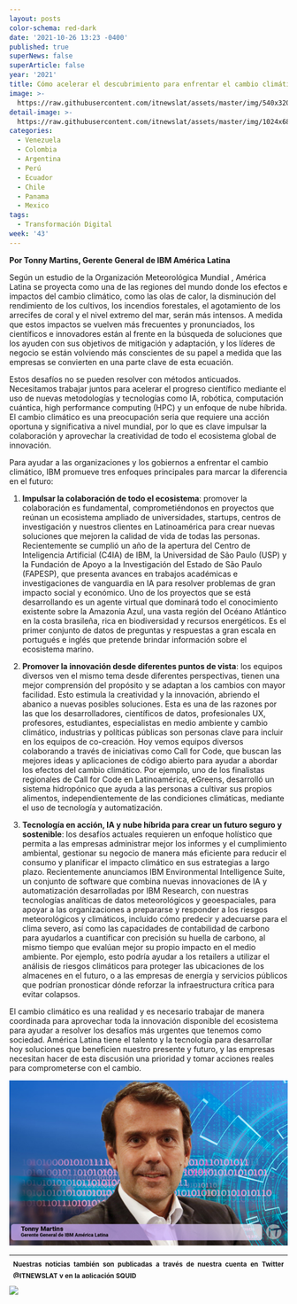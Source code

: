 ```yaml
---
layout: posts
color-schema: red-dark
date: '2021-10-26 13:23 -0400'
published: true
superNews: false
superArticle: false
year: '2021'
title: Cómo acelerar el descubrimiento para enfrentar el cambio climático
image: >-
  https://raw.githubusercontent.com/itnewslat/assets/master/img/540x320/Tonny-Martins-p.jpg
detail-image: >-
  https://raw.githubusercontent.com/itnewslat/assets/master/img/1024x680/Tonny-Martins-g.jpg
categories:
  - Venezuela
  - Colombia
  - Argentina
  - Perú
  - Ecuador
  - Chile
  - Panama
  - Mexico
tags:
  - Transformación Digital
week: '43'
---
```

**Por Tonny Martins, Gerente General de IBM América Latina**

Según un estudio de la Organización Meteorológica Mundial , América Latina se proyecta como una de las regiones del mundo donde los efectos e impactos del cambio climático, como las olas de calor, la disminución del rendimiento de los cultivos, los incendios forestales, el agotamiento de los arrecifes de coral y el nivel extremo del mar, serán más intensos. A medida que estos impactos se vuelven más frecuentes y pronunciados, los científicos e innovadores están al frente en la búsqueda de soluciones que los ayuden con sus objetivos de mitigación y adaptación, y los líderes de negocio se están volviendo más conscientes de su papel a medida que las empresas se convierten en una parte clave de esta ecuación.

Estos desafíos no se pueden resolver con métodos anticuados. Necesitamos trabajar juntos para acelerar el progreso científico mediante el uso de nuevas metodologías y tecnologías como IA, robótica, computación cuántica, high performance computing (HPC) y un enfoque de nube híbrida. El cambio climático es una preocupación seria que requiere una acción oportuna y significativa a nivel mundial, por lo que es clave impulsar la colaboración y aprovechar la creatividad de todo el ecosistema global de innovación.

Para ayudar a las organizaciones y los gobiernos a enfrentar el cambio climático, IBM promueve tres enfoques principales para marcar la diferencia en el futuro:

1.	**Impulsar la colaboración de todo el ecosistema**: promover la colaboración es fundamental, comprometiéndonos en proyectos que reúnan un ecosistema ampliado de universidades, startups, centros de investigación y nuestros clientes en Latinoamérica para crear nuevas soluciones que mejoren la calidad de vida de todas las personas. Recientemente se cumplió un año de la apertura del Centro de Inteligencia Artificial (C4IA) de IBM, la Universidad de São Paulo (USP) y la Fundación de Apoyo a la Investigación del Estado de São Paulo (FAPESP), que presenta avances en trabajos académicas e investigaciones de vanguardia en IA para resolver problemas de gran impacto social y económico. Uno de los proyectos que se está desarrollando es un agente virtual que dominará todo el conocimiento existente sobre la Amazonia Azul, una vasta región del Océano Atlántico en la costa brasileña, rica en biodiversidad y recursos energéticos. Es el primer conjunto de datos de preguntas y respuestas a gran escala en portugués e inglés que pretende brindar información sobre el ecosistema marino.

2.	**Promover la innovación desde diferentes puntos de vista**: los equipos diversos ven el mismo tema desde diferentes perspectivas, tienen una mejor comprensión del propósito y se adaptan a los cambios con mayor facilidad. Esto estimula la creatividad y la innovación, abriendo el abanico a nuevas posibles soluciones. Esta es una de las razones por las que los desarrolladores, científicos de datos, profesionales UX, profesores, estudiantes, especialistas en medio ambiente y cambio climático, industrias y políticas públicas son personas clave para incluir en los equipos de co-creación. Hoy vemos equipos diversos colaborando a través de iniciativas como Call for Code, que buscan las mejores ideas y aplicaciones de código abierto para ayudar a abordar los efectos del cambio climático. Por ejemplo, uno de los finalistas regionales de Call for Code en Latinoamérica, eGreens, desarrolló un sistema hidropónico que ayuda a las personas a cultivar sus propios alimentos, independientemente de las condiciones climáticas, mediante el uso de tecnología y automatización.
 

3.	**Tecnología en acción, IA y nube híbrida para crear un futuro seguro y sostenible**: los desafíos actuales requieren un enfoque holístico que permita a las empresas administrar mejor los informes y el cumplimiento ambiental, gestionar su negocio de manera más eficiente para reducir el consumo y planificar el impacto climático en sus estrategias a largo plazo. Recientemente anunciamos IBM Environmental Intelligence Suite, un conjunto de software que combina nuevas innovaciones de IA y automatización desarrolladas por IBM Research, con nuestras tecnologías analíticas de datos meteorológicos y geoespaciales, para apoyar a las organizaciones a prepararse y responder a los riesgos meteorológicos y climáticos, incluido cómo predecir y adecuarse para el clima severo, así como las capacidades de contabilidad de carbono para ayudarlos a cuantificar con precisión su huella de carbono, al mismo tiempo que evalúan mejor su propio impacto en el medio ambiente. Por ejemplo, esto podría ayudar a los retailers a utilizar el análisis de riesgos climáticos para proteger las ubicaciones de los almacenes en el futuro, o a las empresas de energía y servicios públicos que podrían pronosticar dónde reforzar la infraestructura crítica para evitar colapsos.

El cambio climático es una realidad y es necesario trabajar de manera coordinada para aprovechar toda la innovación disponible del ecosistema para ayudar a resolver los desafíos más urgentes que tenemos como sociedad. América Latina tiene el talento y la tecnología para desarrollar hoy soluciones que beneficien nuestro presente y futuro, y las empresas necesitan hacer de esta discusión una prioridad y tomar acciones reales para comprometerse con el cambio.

![](https://raw.githubusercontent.com/itnewslat/assets/master/img/540x320/Tonny-Martins-p.jpg)

<table style="height: 42px;" width="569">
<tbody>
<tr>
<td style="text-align: justify;"><sub><strong>Nuestras noticias también son publicadas a través de nuestra cuenta en Twitter <a href="https://twitter.com/itnewslat?lang=es">@ITNEWSLAT</a> y en la aplicación <a href="https://squidapp.co/en/">SQUID</a></strong></sub></td>
</tr>
</tbody>
</table>

<img src="https://tracker.metricool.com/c3po.jpg?hash=56f88a41e39ab42c063cc51676587a04"/>